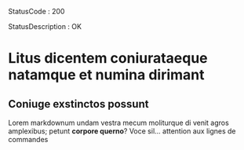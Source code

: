 StatusCode        : 200

StatusDescription : OK
# Litus dicentem coniurataeque natamque et numina dirimant
                    
## Coniuge exstinctos possunt
Lorem markdownum undam vestra mecum moliturque di venit agros amplexibus; petunt
**corpore querno**? Voce sil...
attention aux lignes de commandes



